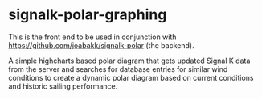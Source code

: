 # signalk-polar-graphing

This is the front end to be used in conjunction with https://github.com/joabakk/signalk-polar (the backend).

A simple highcharts based polar diagram that gets updated Signal K data from the server and searches for database entries for similar wind conditions to create a dynamic polar diagram based on current conditions and historic sailing performance. 

